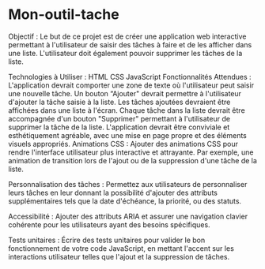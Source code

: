 # Mon-outil-tache
Objectif :
Le but de ce projet est de créer une application web interactive permettant à l'utilisateur de saisir des tâches à faire et de les afficher dans une liste. L'utilisateur doit également pouvoir supprimer les tâches de la liste.

Technologies à Utiliser :
HTML
CSS
JavaScript
Fonctionnalités Attendues :
L'application devrait comporter une zone de texte où l'utilisateur peut saisir une nouvelle tâche.
Un bouton “Ajouter" devrait permettre à l'utilisateur d'ajouter la tâche saisie à la liste.
Les tâches ajoutées devraient être affichées dans une liste à l'écran.
Chaque tâche dans la liste devrait être accompagnée d'un bouton "Supprimer" permettant à l'utilisateur de supprimer la tâche de la liste.
L'application devrait être conviviale et esthétiquement agréable, avec une mise en page propre et des éléments visuels appropriés.
Animations CSS :
Ajouter des animations CSS pour rendre l'interface utilisateur plus interactive et attrayante. Par exemple, une animation de transition lors de l'ajout ou de la suppression d'une tâche de la liste.

Personnalisation des tâches :
Permettez aux utilisateurs de personnaliser leurs tâches en leur donnant la possibilité d'ajouter des attributs supplémentaires tels que la date d'échéance, la priorité, ou des statuts.

Accessibilité :
Ajouter des attributs ARIA et assurer une navigation clavier cohérente pour les utilisateurs ayant des besoins spécifiques.

Tests unitaires :
Écrire des tests unitaires pour valider le bon fonctionnement de votre code JavaScript, en mettant l'accent sur les interactions utilisateur telles que l'ajout et la suppression de tâches.
